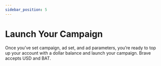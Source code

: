 ```yaml
---
sidebar_position: 5
---
```

# Launch Your Campaign
Once you’ve set campaign, ad set, and ad parameters, you’re ready to top up your account with a dollar balance and launch your campaign. Brave accepts USD and BAT. 

